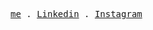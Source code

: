 <p>
  <samp>
    <a href="https://fernando-rodriguez.vercel.app/">me</a> .
    <a href="https://www.linkedin.com/in/fernando-rodriguez-416b472b2/">Linkedin</a> .
    <a href="https://www.instagram.com/__fernando_rose/">Instagram</a> 
  </samp>
</p>
